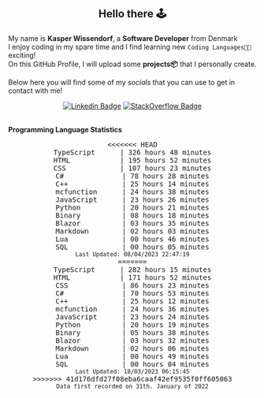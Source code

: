 ## <p align="center">Hello there 🕹️</p>

My name is **Kasper Wissendorf**, a **Software Developer** from Denmark<br/>
I enjoy coding in my spare time and I find learning new `Coding Languages👨‍💻` exciting!<br/>
On this GitHub Profile, I will upload some **projects📦** that I personally create.

Below here you will find some of my *socials* that you can use to get in contact with me! 

<div align="center">
  
[![Linkedin Badge](https://img.shields.io/badge/-LinkedIn-blue?style=flat-square&logo=Linkedin&logoColor=white)](https://www.linkedin.com/in/kasper-wissendorf-7279011b6/)
[![StackOverflow Badge](https://img.shields.io/badge/-Stack%20Overflow-FE7A16?style=flat-square&logo=Stack-Overflow&logoColor=white)](https://stackoverflow.com/users/18100435/kasper-wissendorf)
</div>

<br>
<strong>Programming Language Statistics</strong>
<br>
<div align="center">
<pre>
<<<<<<< HEAD
TypeScript      | 326 hours 48 minutes
HTML            | 195 hours 52 minutes
CSS             | 107 hours 23 minutes
C#              | 78 hours 28 minutes
C++             | 25 hours 14 minutes
mcfunction      | 24 hours 38 minutes
JavaScript      | 23 hours 26 minutes
Python          | 20 hours 21 minutes
Binary          | 08 hours 18 minutes
Blazor          | 03 hours 35 minutes
Markdown        | 02 hours 03 minutes
Lua             | 00 hours 46 minutes
SQL             | 00 hours 05 minutes
<sub>Last Updated: 08/04/2023 22:47:19</sub>
=======
TypeScript      | 282 hours 15 minutes
HTML            | 171 hours 52 minutes
CSS             | 86 hours 23 minutes
C#              | 70 hours 53 minutes
C++             | 25 hours 12 minutes
mcfunction      | 24 hours 36 minutes
JavaScript      | 23 hours 24 minutes
Python          | 20 hours 19 minutes
Binary          | 05 hours 38 minutes
Blazor          | 03 hours 32 minutes
Markdown        | 02 hours 06 minutes
Lua             | 00 hours 49 minutes
SQL             | 00 hours 04 minutes
<sub>Last Updated: 18/03/2023 06:15:45</sub>
>>>>>>> 41d176dfd27f08eba6caaf42ef9535f0ff605063
<sub>Data first recorded on 31th. January of 2022</sub>
</pre>
</div>

